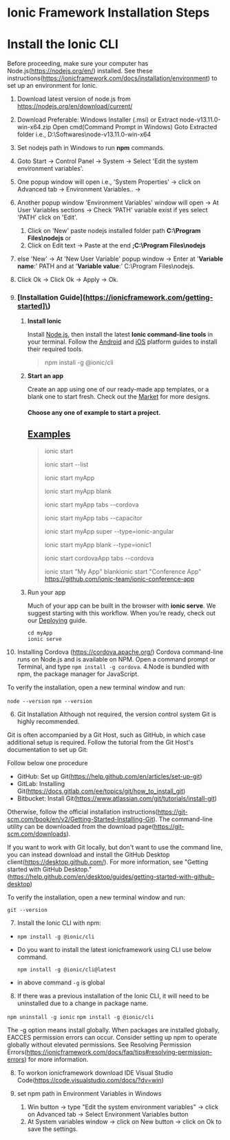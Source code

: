 # Ionic Framework Installation Steps
# Install the Ionic CLI
Before proceeding, make sure your computer has Node.js(https://nodejs.org/en/) installed. See these instructions(https://ionicframework.com/docs/installation/environment) to set up an environment for Ionic.
1. Download latest version of node.js from https://nodejs.org/en/download/current/

2. Download 
	Preferable: Windows Installer (.msi) 
		or Extract node-v13.11.0-win-x64.zip
			Open cmd(Command Prompt in Windows)
			Goto Extracted folder i.e., D:\Softwares\node-v13.11.0-win-x64
	
3. Set nodejs path in Windows to run **npm** commands.

  1. Goto Start -> Control Panel -> System -> Select 'Edit the system environment variables'.
  2. One popup window will open i.e., 'System Properties' -> click on Advanced tab -> Environment Variables.. -> 
  3. Another popup window 'Environment Variables' window will open -> At User Variables sections -> Check 'PATH' variable exist if yes select 'PATH' click on 'Edit'.
     1. Click on 'New' paste nodejs installed folder path **C:\Program Files\nodejs** or
     2. Click on Edit text -> Paste at the end **;C:\Program Files\nodejs**
  4. else 'New' -> At 'New User Variable' popup window -> Enter at '**Variable name**:' PATH and at '**Variable value**:' C:\Program Files\nodejs.
  5. Click Ok -> Click Ok -> Apply -> Ok.

4. ### [Installation Guide](https://ionicframework.com/getting-started]\)

   1. **Install Ionic**

      Install [Node.js](https://nodejs.org/en/), then install the latest **Ionic command-line tools** in your terminal. Follow the [Android](https://ionicframework.com/docs/developing/android) and [iOS](https://ionicframework.com/docs/developing/ios) platform guides to install their required tools.

      > npm install -g @ionic/cli

   2. **Start an app**

      Create an app using one of our ready-made app templates, or a blank one to start fresh. Check out the [Market](https://market.ionicframework.com) for more designs.

      #### Choose any one of example to start a project.

      ## [Examples](https://ionicframework.com/docs/cli/commands/start#examples)

      > ionic start
      >
      > ionic start --list
      >
      > ionic start myApp
      >
      > ionic start myApp blank
      >
      > ionic start myApp tabs --cordova
      >
      > ionic start myApp tabs --capacitor
      >
      > ionic start myApp super --type=ionic-angular
      >
      > ionic start myApp blank --type=ionic1
      >
      > ionic start cordovaApp tabs --cordova
      >
      > ionic start "My App" blankionic start "Conference App" https://github.com/ionic-team/ionic-conference-app

   3. Run your app

      Much of your app can be built in the browser with **ionic serve**. We suggest starting with this workflow. When you’re ready, check out our [Deploying](https://ionicframework.com/docs/deployment/app-store) guide.

      ```
      cd myApp
      ionic serve
      ```

5. Installing Cordova (https://cordova.apache.org/)
  Cordova command-line runs on Node.js and is available on NPM. Open a command prompt or Terminal, and type `npm install -g cordova`.
  4.Node is bundled with npm, the package manager for JavaScript.

  To verify the installation, open a new terminal window and run:

  `node --version`
  `npm --version`

6. Git Installation
  Although not required, the version control system Git is highly recommended.

  Git is often accompanied by a Git Host, such as GitHub, in which case additional setup is required. Follow the tutorial from the Git Host's documentation to set up Git:

  Follow below one procedure

  - GitHub: Set up Git(https://help.github.com/en/articles/set-up-git)
  - GitLab: Installing Git(https://docs.gitlab.com/ee/topics/git/how_to_install_git)
  - Bitbucket: Install Git(https://www.atlassian.com/git/tutorials/install-git)

  Otherwise, follow the official installation instructions(https://git-scm.com/book/en/v2/Getting-Started-Installing-Git). The command-line utility can be downloaded from the download page(https://git-scm.com/downloads).

  If you want to work with Git locally, but don't want to use the command line, you can instead download and install the GitHub Desktop client(https://desktop.github.com/). For more information, see "Getting started with GitHub Desktop."(https://help.github.com/en/desktop/guides/getting-started-with-github-desktop)

  To verify the installation, open a new terminal window and run:

  `git --version`

7. Install the Ionic CLI with npm:

  * `npm install -g @ionic/cli`

  * Do you want to install the latest ionicframework using CLI use below command.

    `npm install -g @ionic/cli@latest`

  * in above command `-g` is global

8. If there was a previous installation of the Ionic CLI, it will need to be uninstalled due to a change in package name.

  `npm uninstall -g ionic`
  `npm install -g @ionic/cli`


The -g option means install globally. When packages are installed globally, EACCES permission errors can occur. Consider setting up npm to operate globally without elevated permissions. See Resolving Permission Errors(https://ionicframework.com/docs/faq/tips#resolving-permission-errors) for more information.

8. To workon ionicframework download IDE Visual Studio Code(https://code.visualstudio.com/docs/?dv=win)

9. set npm path in Environment Variables in Windows
	1. Win button -> type "Edit the system environment variables" -> click on Advanced tab -> Select Environment Variables button
	2. At System variables window -> click on New button -> click on Ok to save the settings.
	

